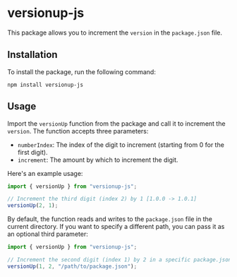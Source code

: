 # versionup-js

This package allows you to increment the `version` in the `package.json` file.

## Installation

To install the package, run the following command:

```shell
npm install versionup-js
```

## Usage

Import the `versionUp` function from the package and call it to increment the `version`. The function accepts three parameters:

- `numberIndex`: The index of the digit to increment (starting from 0 for the first digit).
- `increment`: The amount by which to increment the digit.

Here's an example usage:

```javascript
import { versionUp } from "versionup-js";

// Increment the third digit (index 2) by 1 [1.0.0 -> 1.0.1]
versionUp(2, 1);
```

By default, the function reads and writes to the `package.json` file in the current directory. If you want to specify a different path, you can pass it as an optional third parameter:

```javascript
import { versionUp } from "versionup-js";

// Increment the second digit (index 1) by 2 in a specific package.json file [1.0.0 -> 1.2.0]
versionUp(1, 2, "/path/to/package.json");
```